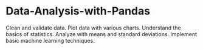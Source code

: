 # Data-Analysis-with-Pandas
Clean and validate data. Plot data with various charts. Understand the basics of statistics. Analyze with means and standard deviations. Implement basic machine learning techniques.
